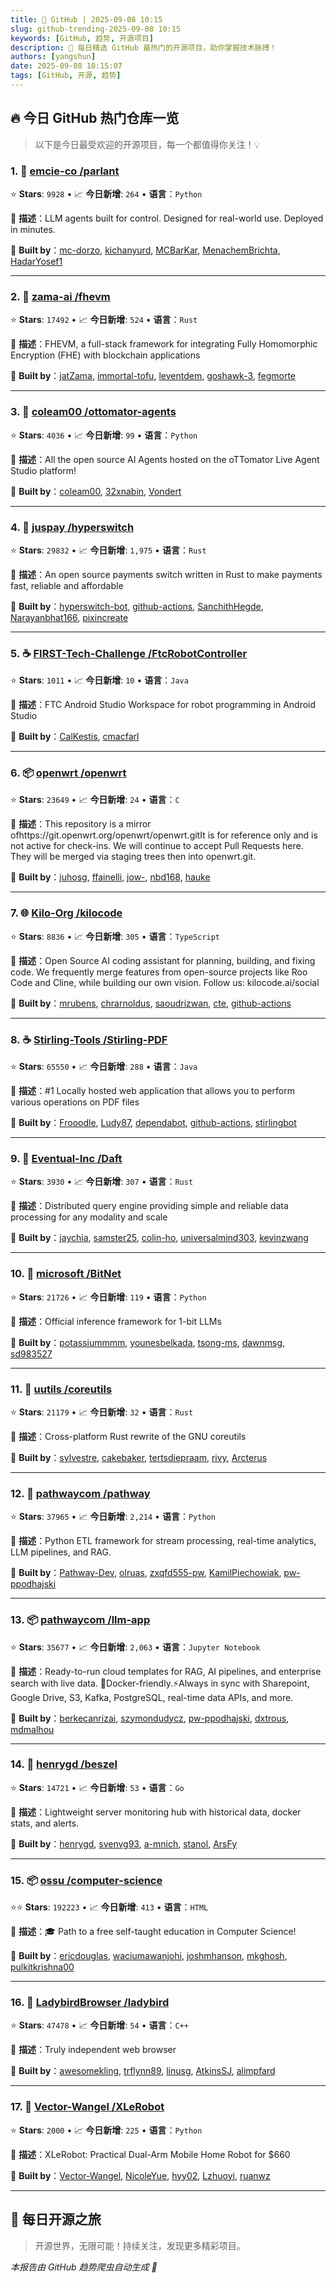 ```yaml
---
title: 🚀 GitHub | 2025-09-08 10:15
slug: github-trending-2025-09-08 10:15
keywords: [GitHub, 趋势, 开源项目]
description: 🌟 每日精选 GitHub 最热门的开源项目，助你掌握技术脉搏！
authors: [yangshun]
date: 2025-09-08 10:15:07
tags: [GitHub, 开源, 趋势]
---
```


## 🔥 今日 GitHub 热门仓库一览

> 以下是今日最受欢迎的开源项目，每一个都值得你关注！💡

### 1. 🐍 [emcie-co /parlant](https://github.com/emcie-co/parlant)

⭐ **Stars**: `9928`   •   📈 **今日新增**: `264`   •   **语言**：`Python`

📝 **描述**：LLM agents built for control. Designed for real-world use. Deployed in minutes.

🤝 **Built by**：[mc-dorzo](https://github.com/mc-dorzo), [kichanyurd](https://github.com/kichanyurd), [MCBarKar](https://github.com/MCBarKar), [MenachemBrichta](https://github.com/MenachemBrichta), [HadarYosef1](https://github.com/HadarYosef1)

---

### 2. 🦀 [zama-ai /fhevm](https://github.com/zama-ai/fhevm)

⭐ **Stars**: `17492`   •   📈 **今日新增**: `524`   •   **语言**：`Rust`

📝 **描述**：FHEVM, a full-stack framework for integrating Fully Homomorphic Encryption (FHE) with blockchain applications

🤝 **Built by**：[jatZama](https://github.com/jatZama), [immortal-tofu](https://github.com/immortal-tofu), [leventdem](https://github.com/leventdem), [goshawk-3](https://github.com/goshawk-3), [fegmorte](https://github.com/fegmorte)

---

### 3. 🐍 [coleam00 /ottomator-agents](https://github.com/coleam00/ottomator-agents)

⭐ **Stars**: `4036`   •   📈 **今日新增**: `99`   •   **语言**：`Python`

📝 **描述**：All the open source AI Agents hosted on the oTTomator Live Agent Studio platform!

🤝 **Built by**：[coleam00](https://github.com/coleam00), [32xnabin](https://github.com/32xnabin), [Vondert](https://github.com/Vondert)

---

### 4. 🦀 [juspay /hyperswitch](https://github.com/juspay/hyperswitch)

⭐ **Stars**: `29832`   •   📈 **今日新增**: `1,975`   •   **语言**：`Rust`

📝 **描述**：An open source payments switch written in Rust to make payments fast, reliable and affordable

🤝 **Built by**：[hyperswitch-bot](https://github.com/hyperswitch-bot), [github-actions](https://github.com/github-actions), [SanchithHegde](https://github.com/SanchithHegde), [Narayanbhat166](https://github.com/Narayanbhat166), [pixincreate](https://github.com/pixincreate)

---

### 5. ☕ [FIRST-Tech-Challenge /FtcRobotController](https://github.com/FIRST-Tech-Challenge/FtcRobotController)

⭐ **Stars**: `1011`   •   📈 **今日新增**: `10`   •   **语言**：`Java`

📝 **描述**：FTC Android Studio Workspace for robot programming in Android Studio

🤝 **Built by**：[CalKestis](https://github.com/CalKestis), [cmacfarl](https://github.com/cmacfarl)

---

### 6. 📦 [openwrt /openwrt](https://github.com/openwrt/openwrt)

⭐ **Stars**: `23649`   •   📈 **今日新增**: `24`   •   **语言**：`C`

📝 **描述**：This repository is a mirror ofhttps://git.openwrt.org/openwrt/openwrt.gitIt is for reference only and is not active for check-ins. We will continue to accept Pull Requests here. They will be merged via staging trees then into openwrt.git.

🤝 **Built by**：[juhosg](https://github.com/juhosg), [ffainelli](https://github.com/ffainelli), [jow-](https://github.com/jow-), [nbd168](https://github.com/nbd168), [hauke](https://github.com/hauke)

---

### 7. 🌐 [Kilo-Org /kilocode](https://github.com/Kilo-Org/kilocode)

⭐ **Stars**: `8836`   •   📈 **今日新增**: `305`   •   **语言**：`TypeScript`

📝 **描述**：Open Source AI coding assistant for planning, building, and fixing code. We frequently merge features from open-source projects like Roo Code and Cline, while building our own vision. Follow us: kilocode.ai/social

🤝 **Built by**：[mrubens](https://github.com/mrubens), [chrarnoldus](https://github.com/chrarnoldus), [saoudrizwan](https://github.com/saoudrizwan), [cte](https://github.com/cte), [github-actions](https://github.com/github-actions)

---

### 8. ☕ [Stirling-Tools /Stirling-PDF](https://github.com/Stirling-Tools/Stirling-PDF)

⭐ **Stars**: `65550`   •   📈 **今日新增**: `288`   •   **语言**：`Java`

📝 **描述**：#1 Locally hosted web application that allows you to perform various operations on PDF files

🤝 **Built by**：[Frooodle](https://github.com/Frooodle), [Ludy87](https://github.com/Ludy87), [dependabot](https://github.com/dependabot), [github-actions](https://github.com/github-actions), [stirlingbot](https://github.com/stirlingbot)

---

### 9. 🦀 [Eventual-Inc /Daft](https://github.com/Eventual-Inc/Daft)

⭐ **Stars**: `3930`   •   📈 **今日新增**: `307`   •   **语言**：`Rust`

📝 **描述**：Distributed query engine providing simple and reliable data processing for any modality and scale

🤝 **Built by**：[jaychia](https://github.com/jaychia), [samster25](https://github.com/samster25), [colin-ho](https://github.com/colin-ho), [universalmind303](https://github.com/universalmind303), [kevinzwang](https://github.com/kevinzwang)

---

### 10. 🐍 [microsoft /BitNet](https://github.com/microsoft/BitNet)

⭐ **Stars**: `21726`   •   📈 **今日新增**: `119`   •   **语言**：`Python`

📝 **描述**：Official inference framework for 1-bit LLMs

🤝 **Built by**：[potassiummmm](https://github.com/potassiummmm), [younesbelkada](https://github.com/younesbelkada), [tsong-ms](https://github.com/tsong-ms), [dawnmsg](https://github.com/dawnmsg), [sd983527](https://github.com/sd983527)

---

### 11. 🦀 [uutils /coreutils](https://github.com/uutils/coreutils)

⭐ **Stars**: `21179`   •   📈 **今日新增**: `32`   •   **语言**：`Rust`

📝 **描述**：Cross-platform Rust rewrite of the GNU coreutils

🤝 **Built by**：[sylvestre](https://github.com/sylvestre), [cakebaker](https://github.com/cakebaker), [tertsdiepraam](https://github.com/tertsdiepraam), [rivy](https://github.com/rivy), [Arcterus](https://github.com/Arcterus)

---

### 12. 🐍 [pathwaycom /pathway](https://github.com/pathwaycom/pathway)

⭐ **Stars**: `37965`   •   📈 **今日新增**: `2,214`   •   **语言**：`Python`

📝 **描述**：Python ETL framework for stream processing, real-time analytics, LLM pipelines, and RAG.

🤝 **Built by**：[Pathway-Dev](https://github.com/Pathway-Dev), [olruas](https://github.com/olruas), [zxqfd555-pw](https://github.com/zxqfd555-pw), [KamilPiechowiak](https://github.com/KamilPiechowiak), [pw-ppodhajski](https://github.com/pw-ppodhajski)

---

### 13. 📦 [pathwaycom /llm-app](https://github.com/pathwaycom/llm-app)

⭐ **Stars**: `35677`   •   📈 **今日新增**: `2,063`   •   **语言**：`Jupyter Notebook`

📝 **描述**：Ready-to-run cloud templates for RAG, AI pipelines, and enterprise search with live data. 🐳Docker-friendly.⚡Always in sync with Sharepoint, Google Drive, S3, Kafka, PostgreSQL, real-time data APIs, and more.

🤝 **Built by**：[berkecanrizai](https://github.com/berkecanrizai), [szymondudycz](https://github.com/szymondudycz), [pw-ppodhajski](https://github.com/pw-ppodhajski), [dxtrous](https://github.com/dxtrous), [mdmalhou](https://github.com/mdmalhou)

---

### 14. 🚦 [henrygd /beszel](https://github.com/henrygd/beszel)

⭐ **Stars**: `14721`   •   📈 **今日新增**: `53`   •   **语言**：`Go`

📝 **描述**：Lightweight server monitoring hub with historical data, docker stats, and alerts.

🤝 **Built by**：[henrygd](https://github.com/henrygd), [svenvg93](https://github.com/svenvg93), [a-mnich](https://github.com/a-mnich), [stanol](https://github.com/stanol), [ArsFy](https://github.com/ArsFy)

---

### 15. 📦 [ossu /computer-science](https://github.com/ossu/computer-science)

⭐⭐ **Stars**: `192223`   •   📈 **今日新增**: `413`   •   **语言**：`HTML`

📝 **描述**：🎓 Path to a free self-taught education in Computer Science!

🤝 **Built by**：[ericdouglas](https://github.com/ericdouglas), [waciumawanjohi](https://github.com/waciumawanjohi), [joshmhanson](https://github.com/joshmhanson), [mkghosh](https://github.com/mkghosh), [pulkitkrishna00](https://github.com/pulkitkrishna00)

---

### 16. 🔧 [LadybirdBrowser /ladybird](https://github.com/LadybirdBrowser/ladybird)

⭐ **Stars**: `47478`   •   📈 **今日新增**: `54`   •   **语言**：`C++`

📝 **描述**：Truly independent web browser

🤝 **Built by**：[awesomekling](https://github.com/awesomekling), [trflynn89](https://github.com/trflynn89), [linusg](https://github.com/linusg), [AtkinsSJ](https://github.com/AtkinsSJ), [alimpfard](https://github.com/alimpfard)

---

### 17. 🐍 [Vector-Wangel /XLeRobot](https://github.com/Vector-Wangel/XLeRobot)

⭐ **Stars**: `2000`   •   📈 **今日新增**: `225`   •   **语言**：`Python`

📝 **描述**：XLeRobot: Practical Dual-Arm Mobile Home Robot for $660

🤝 **Built by**：[Vector-Wangel](https://github.com/Vector-Wangel), [NicoleYue](https://github.com/NicoleYue), [hyy02](https://github.com/hyy02), [Lzhuoyi](https://github.com/Lzhuoyi), [ruanwz](https://github.com/ruanwz)

---

## 🌈 每日开源之旅

> 开源世界，无限可能！持续关注，发现更多精彩项目。

*本报告由 GitHub 趋势爬虫自动生成 🤖*
